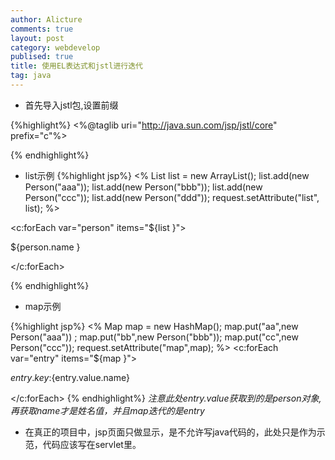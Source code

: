```yaml
---
author: Alicture
comments: true
layout: post
category: webdevelop
publised: true
title: 使用EL表达式和jstl进行迭代
tag: java
---
```

* 首先导入jstl包,设置前缀

{%highlight%}
	<%@taglib uri="http://java.sun.com/jsp/jstl/core" prefix="c"%>

{% endhighlight%}

* list示例
{%highlight jsp%}
<%
List list = new ArrayList();
list.add(new Person("aaa"));
list.add(new Person("bbb"));
list.add(new Person("ccc"));
list.add(new Person("ddd"));
request.setAttribute("list", list);
%>

<c:forEach var="person" items="${list }">

${person.name }<br>

</c:forEach>

{% endhighlight%}

* map示例

{%highlight jsp%}
<%
	Map map = new HashMap();
	map.put("aa",new Person("aaa"))	;
	map.put("bb",new Person("bbb"));
	map.put("cc",new Person("ccc"));
	request.setAttribute("map",map);
%>
<c:forEach var="entry" items="${map }">

${entry.key }:${entry.value.name} <br>

</c:forEach>
{% endhighlight%}
*注意此处entry.value获取到的是person对象,再获取name才是姓名值，并且map迭代的是entry*

* 在真正的项目中，jsp页面只做显示，是不允许写java代码的，此处只是作为示范，代码应该写在servlet里。
